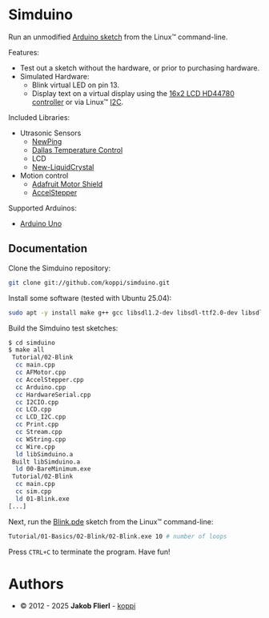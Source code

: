 # Simduino

Run an unmodified [Arduino sketch](https://docs.arduino.cc/learn/programming/sketches) from the Linux™ command-line.

Features:

* Test out a sketch without the hardware, or prior to purchasing hardware.
* Simulated Hardware:
  * Blink virtual LED on pin 13.
  * Display text on a virtual display using the [16x2 LCD HD44780 controller](https://www.google.com/?q=16x2%20LCD%20HD44780%20controller) or via Linux™ [I2C](https://docs.arduino.cc/learn/communication/wire).
 
Included Libraries:

* Utrasonic Sensors
  * [NewPing](http://code.google.com/p/arduino-new-ping)
  * [Dallas Temperature Control](http://www.milesburton.com/?title=Dallas_Temperature_Control_Library)
  * LCD
  * [New-LiquidCrystal](https://github.com/fmalpartida/New-LiquidCrystal/wiki)
* Motion control
  * [Adafruit Motor Shield](https://github.com/adafruit/Adafruit-Motor-Shield-library)
  * [AccelStepper](http://www.open.com.au/mikem/arduino/AccelStepper)

Supported Arduinos:

* [Arduino Uno](https://www.google.com/search?q=arduino+uno)

## Documentation

Clone the Simduino repository:

```bash
git clone git://github.com/koppi/simduino.git
```

Install some software (tested with Ubuntu 25.04):

```bash
sudo apt -y install make g++ gcc libsdl1.2-dev libsdl-ttf2.0-dev libsdl-image1.2-dev libsdl-gfx1.2-dev
```

Build the Simduino test sketches:

```bash
$ cd simduino
$ make all
 Tutorial/02-Blink
  cc main.cpp
  cc AFMotor.cpp
  cc AccelStepper.cpp
  cc Arduino.cpp
  cc HardwareSerial.cpp
  cc I2CIO.cpp
  cc LCD.cpp
  cc LCD_I2C.cpp
  cc Print.cpp
  cc Stream.cpp
  cc WString.cpp
  cc Wire.cpp
  ld libSimduino.a
 Built libSimduino.a
  ld 00-BareMinimum.exe
 Tutorial/02-Blink
  cc main.cpp
  cc sim.cpp
  ld 01-Blink.exe
[...]
```

Next, run the [Blink.pde](https://github.com/koppi/simduino/blob/master/Tutorial/01-Basics/02-Blink/Blink.pde) sketch from the Linux™ command-line:

```bash
Tutorial/01-Basics/02-Blink/02-Blink.exe 10 # number of loops
```

Press ```CTRL+C``` to terminate the program. Have fun!

# Authors

* © 2012 - 2025 **Jakob Flierl** - [koppi](https://github.com/koppi)
